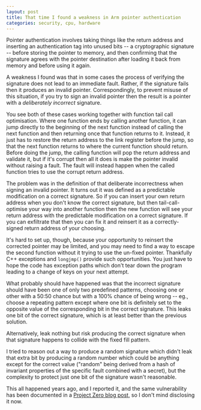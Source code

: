 ```yaml
---
layout: post
title: That time I found a weakness in Arm pointer authentication
categories: security, cpu, hardware
---
```

Pointer authentication involves taking things like the return address
and inserting an authentication tag into unused bits -- a cryptographic
signature -- before storing the pointer to memory, and then confirming
that the signature agrees with the pointer destination after loading it
back from memory and before using it again.

A weakness I found was that in some cases the process of verifying the
signature does not lead to an immediate fault.  Rather, if the signature
fails then it produces an invalid pointer.  Correspondingly, to prevent
misuse of this situation, if you try to sign an invalid pointer then the
result is a pointer with a _deliberately incorrect_ signature.

You see both of these cases working together with function tail call
optimisation.  Where one function ends by calling another function, it
can jump directly to the beginning of the next function instead of
calling the next function and then returning once that function returns
to it.  Instead, it just has to restore the return address to the link
register before the jump, so that the next function returns to where the
current function should return.  Before doing the jump, the calling
function will pop the return address and validate it, but if it's
corrupt then all it does is make the pointer invalid without raising a
fault.  The fault will instead happen when the called function tries to
use the corrupt return address.

The problem was in the definition of that deliberate incorrectness when
signing an invalid pointer.  It turns out it was defined as a
predictable modification on a correct signature.  So if you can insert
your own return address when you don't know the correct signature, but
then tail-call-optimise your way into another function then the new
function will see your return address with the predictable modification
on a correct signature.  If you can exfiltrate that then you can fix it
and reinsert it as a correctly-signed return address of your choosing.

It's hard to set up, though, because your opportunity to reinsert the
corrected pointer may be limited, and you may need to find a way to
escape the second function without it trying to use the un-fixed
pointer.  Thankfully C++ exceptions and `longjmp()` provide such
opportunities.  You just have to hope the code has exception paths which
don't tear down the program leading to a change of keys on your next
attempt.

What probably should have happened was that the incorrect signature
should have been one of only two predefined patterns, choosing one or
other with a 50:50 chance but with a 100% chance of being wrong -- eg.,
choose a repeating pattern except where one bit is definitely set to the
opposite value of the corresponding bit in the correct signature.  This
leaks one bit of the correct signature, which is at least better than
the previous solution.

Alternatively, leak nothing but risk producing the correct signature
when that signature happens to collide with the fixed fill pattern.

I tried to reason out a way to produce a random signature which didn't
leak that extra bit by producing a random number which could be anything
except for the correct value ("random" being derived from a hash of
invariant properties of the specific fault combined with a secret), but
the complexity to protect just one bit of the signature wasn't
reasonable.

This all happened years ago, and I reported it, and the same
vulnerability has been documented in a [Project Zero blog post][], so I
don't mind disclosing it now.

[Project Zero blog post]: <https://googleprojectzero.blogspot.com/2019/02/examining-pointer-authentication-on.html>
